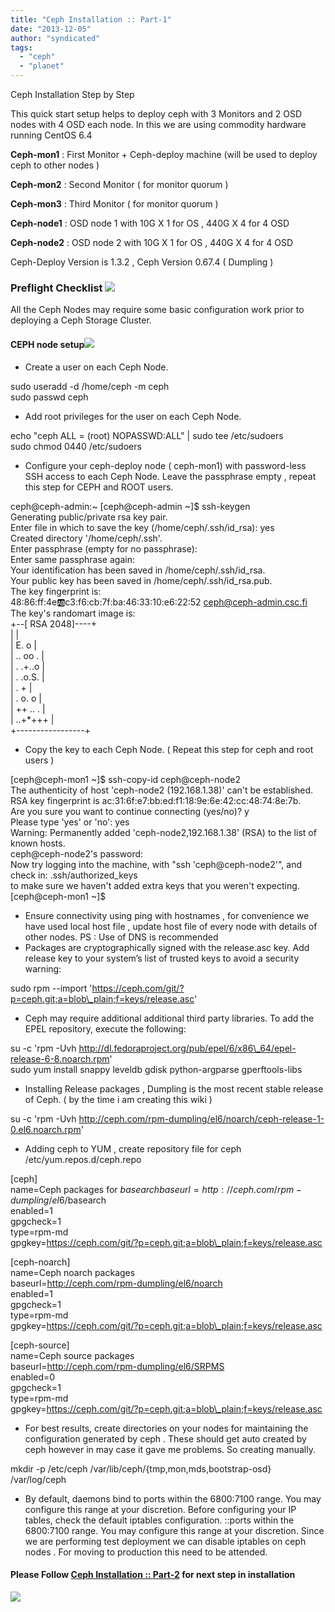 ```yaml
---
title: "Ceph Installation :: Part-1"
date: "2013-12-05"
author: "syndicated"
tags: 
  - "ceph"
  - "planet"
---
```


Ceph Installation Step by Step  

This quick start setup helps to deploy ceph with 3 Monitors and 2 OSD nodes with 4 OSD each node. In this we are using commodity hardware running CentOS 6.4  
  

**Ceph-mon1** : First Monitor + Ceph-deploy machine (will be used to deploy ceph to other nodes )  

**Ceph-mon2** : Second Monitor ( for monitor quorum )  

**Ceph-mon3** : Third Monitor ( for monitor quorum )  

**Ceph-node1** : OSD node 1 with 10G X 1 for OS , 440G X 4 for 4 OSD  

**Ceph-node2** : OSD node 2 with 10G X 1 for OS , 440G X 4 for 4 OSD  

Ceph-Deploy Version is 1.3.2 , Ceph Version 0.67.4 ( Dumpling )  
  
  

### [](https://draft.blogger.com/blogger.g?blogID=6067449713794600812)Preflight Checklist [![](images/pencil.png)](https://wiki.csc.fi/wiki/CloudComputing/CEPHStorage# "Preflight Checklist") 

All the Ceph Nodes may require some basic configuration work prior to deploying a Ceph Storage Cluster.  
  
  

#### [](https://draft.blogger.com/blogger.g?blogID=6067449713794600812)CEPH node setup[![](images/pencil.png)](https://wiki.csc.fi/wiki/CloudComputing/CEPHStorage# "CEPH node setup")

- Create a user on each Ceph Node.

sudo useradd -d /home/ceph -m ceph  
sudo passwd ceph  

- Add root privileges for the user on each Ceph Node.

echo "ceph ALL = (root) NOPASSWD:ALL" | sudo tee /etc/sudoers  
sudo chmod 0440 /etc/sudoers  

- Configure your ceph-deploy node ( ceph-mon1) with password-less SSH access to each Ceph Node. Leave the passphrase empty , repeat this step for CEPH and ROOT users.

ceph@ceph-admin:~ \[ceph@ceph-admin ~\]$ ssh-keygen  
Generating public/private rsa key pair.  
Enter file in which to save the key (/home/ceph/.ssh/id\_rsa): yes           
Created directory '/home/ceph/.ssh'.  
Enter passphrase (empty for no passphrase):   
Enter same passphrase again:   
Your identification has been saved in /home/ceph/.ssh/id\_rsa.  
Your public key has been saved in /home/ceph/.ssh/id\_rsa.pub.  
The key fingerprint is:  
48:86:ff:4e:ab:c3:f6:cb:7f:ba:46:33:10:e6:22:52 ceph@ceph-admin.csc.fi  
The key's randomart image is:  
+--\[ RSA 2048\]----+  
|                 |  
|    E.  o        |  
|   .. oo .       |  
|  . .+..o        |  
|   . .o.S.       |  
|       .  +      |  
|     .  o. o     |  
|      ++ .. .    |  
|     ..+\*+++     |  
+-----------------+  
  

- Copy the key to each Ceph Node. ( Repeat this step for ceph and root users )

\[ceph@ceph-mon1 ~\]$ ssh-copy-id ceph@ceph-node2  
The authenticity of host 'ceph-node2 (192.168.1.38)' can't be established.  
RSA key fingerprint is ac:31:6f:e7:bb:ed:f1:18:9e:6e:42:cc:48:74:8e:7b.  
Are you sure you want to continue connecting (yes/no)? y  
Please type 'yes' or 'no': yes  
Warning: Permanently added 'ceph-node2,192.168.1.38' (RSA) to the list of known hosts.  
ceph@ceph-node2's password:   
Now try logging into the machine, with "ssh 'ceph@ceph-node2'", and check in:  .ssh/authorized\_keys  
to make sure we haven't added extra keys that you weren't expecting.  
\[ceph@ceph-mon1 ~\]$ 

- Ensure connectivity using ping with hostnames , for convenience we have used local host file , update host file of every node with details of other nodes. PS : Use of DNS is recommended
- Packages are cryptographically signed with the release.asc key. Add release key to your system’s list of trusted keys to avoid a security warning:

sudo rpm --import 'https://ceph.com/git/?p=ceph.git;a=blob\_plain;f=keys/release.asc'

- Ceph may require additional additional third party libraries. To add the EPEL repository, execute the following:

su -c 'rpm -Uvh http://dl.fedoraproject.org/pub/epel/6/x86\_64/epel-release-6-8.noarch.rpm'  
sudo yum install snappy leveldb gdisk python-argparse gperftools-libs  

- Installing Release packages , Dumpling is the most recent stable release of Ceph. ( by the time i am creating this wiki )

su -c 'rpm -Uvh http://ceph.com/rpm-dumpling/el6/noarch/ceph-release-1-0.el6.noarch.rpm'

- Adding ceph to YUM , create repository file for ceph /etc/yum.repos.d/ceph.repo

\[ceph\]  
name=Ceph packages for $basearch  
baseurl=http://ceph.com/rpm-dumpling/el6/$basearch  
enabled=1  
gpgcheck=1  
type=rpm-md  
gpgkey=https://ceph.com/git/?p=ceph.git;a=blob\_plain;f=keys/release.asc  
  
\[ceph-noarch\]  
name=Ceph noarch packages  
baseurl=http://ceph.com/rpm-dumpling/el6/noarch  
enabled=1  
gpgcheck=1  
type=rpm-md  
gpgkey=https://ceph.com/git/?p=ceph.git;a=blob\_plain;f=keys/release.asc  
  
\[ceph-source\]  
name=Ceph source packages  
baseurl=http://ceph.com/rpm-dumpling/el6/SRPMS  
enabled=0  
gpgcheck=1  
type=rpm-md  
gpgkey=https://ceph.com/git/?p=ceph.git;a=blob\_plain;f=keys/release.asc  

- For best results, create directories on your nodes for maintaining the configuration generated by ceph . These should get auto created by ceph however in may case it gave me problems. So creating manually.

mkdir -p /etc/ceph /var/lib/ceph/{tmp,mon,mds,bootstrap-osd} /var/log/ceph

- By default, daemons bind to ports within the 6800:7100 range. You may configure this range at your discretion. Before configuring your IP tables, check the default iptables configuration. ::ports within the 6800:7100 range. You may configure this range at your discretion. Since we are performing test deployment we can disable iptables on ceph nodes . For moving to production this need to be attended.

  

#### Please Follow [Ceph Installation :: Part-2](http://karan-mj.blogspot.fi/2013/12/ceph-installation-part-2.html) for next step in installation

  

  

![](http://feeds.feedburner.com/~r/CephStorageNextBigThing/~4/wAIbXpzeoA4)
